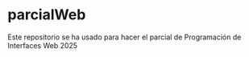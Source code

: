 # parcialWeb
Este repositorio se ha usado para hacer el parcial de Programación de Interfaces Web 2025